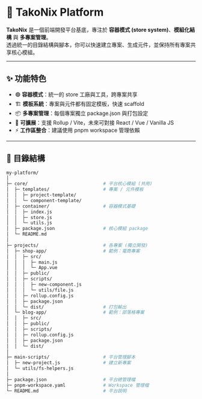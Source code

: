 # 🐙 TakoNix Platform

**TakoNix** 是一個前端開發平台基底，專注於 **容器模式 (store system)**、**模組化結構** 與 **多專案管理**。  
透過統一的目錄結構與腳本，你可以快速建立專案、生成元件，並保持所有專案共享核心模組。

---

## ✨ 功能特色
- 🟢 **容器模式**：統一的 store 工廠與工具，跨專案共享  
- 🏗 **模板系統**：專案與元件都有固定模板，快速 scaffold  
- 📦 **多專案管理**：每個專案獨立 package.json 與打包設定  
- 🔌 **可擴展**：支援 Rollup / Vite，未來可對接 React / Vue / Vanilla JS  
- ⚡ **工作區整合**：建議使用 pnpm workspace 管理依賴  

---

## 📂 目錄結構

```bash
my-platform/
│
├─ core/                            # 平台核心模組 (共用)
│  ├─ templates/                    # 專案 / 元件模板
│  │  ├─ project-template/
│  │  └─ component-template/
│  ├─ container/                    # 容器模式基礎
│  │  ├─ index.js
│  │  ├─ store.js
│  │  └─ utils.js
│  ├─ package.json                  # 核心模組 package
│  └─ README.md
│
├─ projects/                        # 各專案 (獨立開發)
│  ├─ shop-app/                     # 範例：電商專案
│  │  ├─ src/
│  │  │  ├─ main.js
│  │  │  └─ App.vue
│  │  ├─ public/
│  │  ├─ scripts/
│  │  │  ├─ new-component.js
│  │  │  └─ utils/file.js
│  │  ├─ rollup.config.js
│  │  ├─ package.json
│  │  └─ dist/                      # 打包輸出
│  └─ blog-app/                     # 範例：部落格專案
│  │  ├─ src/
│  │  ├─ public/
│  │  ├─ scripts/
│  │  ├─ rollup.config.js
│  │  ├─ package.json
│  │  └─ dist/
│
├─ main-scripts/                    # 平台管理腳本
│  ├─ new-project.js                # 建立新專案
│  └─ utils/fs-helpers.js
│
├─ package.json                     # 平台總管理檔
├─ pnpm-workspace.yaml              # Workspace 管理檔
└─ README.md                        # 平台說明
